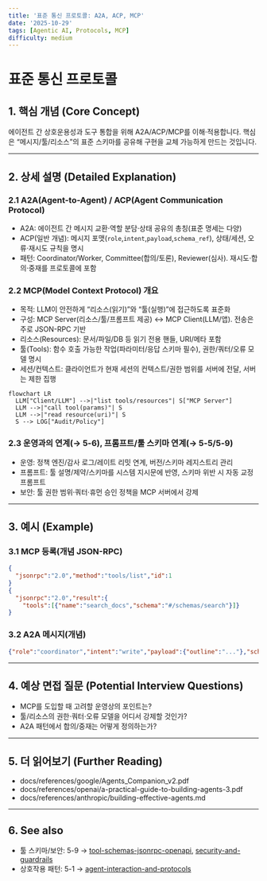 ```yaml
---
title: '표준 통신 프로토콜: A2A, ACP, MCP'
date: '2025-10-29'
tags: [Agentic AI, Protocols, MCP]
difficulty: medium
---
```


# 표준 통신 프로토콜

## 1. 핵심 개념 (Core Concept)

에이전트 간 상호운용성과 도구 통합을 위해 A2A/ACP/MCP를 이해·적용합니다. 핵심은 “메시지/툴/리소스”의 표준 스키마를 공유해 구현을 교체 가능하게 만드는 것입니다.

______________________________________________________________________

## 2. 상세 설명 (Detailed Explanation)

### 2.1 A2A(Agent-to-Agent) / ACP(Agent Communication Protocol)

- A2A: 에이전트 간 메시지 교환·역할 분담·상태 공유의 총칭(표준 명세는 다양)
- ACP(일반 개념): 메시지 포맷(`role`,`intent`,`payload`,`schema_ref`), 상태/세션, 오류·재시도 규칙을 명시
- 패턴: Coordinator/Worker, Committee(합의/토론), Reviewer(심사). 재시도·합의·중재를 프로토콜에 포함

### 2.2 MCP(Model Context Protocol) 개요

- 목적: LLM이 안전하게 “리소스(읽기)”와 “툴(실행)”에 접근하도록 표준화
- 구성: MCP Server(리소스/툴/프롬프트 제공) ↔ MCP Client(LLM/앱). 전송은 주로 JSON-RPC 기반
- 리소스(Resources): 문서/파일/DB 등 읽기 전용 핸들, URI/메타 포함
- 툴(Tools): 함수 호출 가능한 작업(파라미터/응답 스키마 필수), 권한/쿼터/오류 모델 명시
- 세션/컨텍스트: 클라이언트가 현재 세션의 컨텍스트/권한 범위를 서버에 전달, 서버는 제한 집행

```mermaid
flowchart LR
  LLM["Client/LLM"] -->|"list tools/resources"| S["MCP Server"]
  LLM -->|"call tool(params)"| S
  LLM -->|"read resource(uri)"| S
  S --> LOG["Audit/Policy"]
```

### 2.3 운영과의 연계(→ 5-6), 프롬프트/툴 스키마 연계(→ 5-5/5-9)

- 운영: 정책 엔진/감사 로그/레이트 리밋 연계, 버전/스키마 레지스트리 관리
- 프롬프트: 툴 설명/제약/스키마를 시스템 지시문에 반영, 스키마 위반 시 자동 교정 프롬프트
- 보안: 툴 권한 범위·쿼터·휴먼 승인 정책을 MCP 서버에서 강제

______________________________________________________________________

## 3. 예시 (Example)

### 3.1 MCP 등록(개념 JSON-RPC)

```json
{
  "jsonrpc":"2.0","method":"tools/list","id":1
}
{
  "jsonrpc":"2.0","result":{
    "tools":[{"name":"search_docs","schema":"#/schemas/search"}]}
}
```

### 3.2 A2A 메시지(개념)

```json
{"role":"coordinator","intent":"write","payload":{"outline":"..."},"schema_ref":"doc_outline_v1"}
```

______________________________________________________________________

## 4. 예상 면접 질문 (Potential Interview Questions)

- MCP를 도입할 때 고려할 운영상의 포인트는?
- 툴/리소스의 권한·쿼터·오류 모델을 어디서 강제할 것인가?
- A2A 패턴에서 합의/중재는 어떻게 정의하는가?

______________________________________________________________________

## 5. 더 읽어보기 (Further Reading)

- docs/references/google/Agents_Companion_v2.pdf
- docs/references/openai/a-practical-guide-to-building-agents-3.pdf
- docs/references/anthropic/building-effective-agents.md

______________________________________________________________________

## 6. See also

- 툴 스키마/보안: 5-9 → [tool-schemas-jsonrpc-openapi](./tool-schemas-jsonrpc-openapi.md), [security-and-guardrails](./security-and-guardrails.md)
- 상호작용 패턴: 5-1 → [agent-interaction-and-protocols](../5-1-%EC%8B%9C%EC%8A%A4%ED%85%9C-%EC%84%A4%EA%B3%84/agent-interaction-and-protocols.md)
